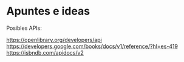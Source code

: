 # Apuntes e ideas

Posibles APIs: 

https://openlibrary.org/developers/api
https://developers.google.com/books/docs/v1/reference/?hl=es-419
https://isbndb.com/apidocs/v2